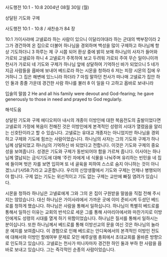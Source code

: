 사도행전 10:1 - 10:8 
2004년 08월 30일 (월)

상달된 기도와 구제



사도행전 10:1 - 10:8 / 새찬송가 84 장


10:1 가이사랴에 고넬료라 하는 사람이 있으니 이달리야대라 하는 군대의 백부장이라 
2 그가 경건하여 온 집으로 더불어 하나님을 경외하며 백성을 많이 구제하고 하나님께 항상 기도하더니 
3 하루는 제 구 시쯤 되어 환상 중에 밝히 보매 하나님의 사자가 들어와 가로되 고넬료야 하니 
4 고넬료가 주목하여 보고 두려워 가로되 주여 무슨 일이니이까 천사가 가로되 네 기도와 구제가 하나님 앞에 상달하여 기억하신 바가 되었으니 
5 네가 지금 사람들을 욥바에 보내어 베드로라 하는 시몬을 청하라 
6 저는 피장 시몬의 집에 우거하니 그 집은 해변에 있느니라 하더라 
7 마침 말하던 천사가 떠나매 고넬료가 집안 하인 둘과 종졸 가운데 경건한 사람 하나를 불러 
8 이 일을 다 고하고 욥바로 보내니라 

입술의 말씀 
2 He and all his family were devout and God-fearing; he gave generously to those in need and prayed to God regularly.

해석도움





상달된 기도와 구제 
에디오피아 내시의 개종이 이방인에 대한 복음전도의 출발이었다면 고넬료의 가정에 복음이 전해진 것은 이방인에게 본격적인 성령의 시대가 열렸음을 알리는 신호탄이라고 할 수 있습니다. 고넬료는 유대교 개종자는 아니었지만 하나님을 경외하고 구제와 기도에 힘쓰는 사람이었습니다. 하나님의 사자는 그의 기도와 구제가 하나님께 상달되었고 하나님의 기억하신 바 되었다고 전합니다. 이것은 기도와 구제의 중요성을 보여줍니다. 성경은 기도와 구제가 동반되어야 함을 가르쳐 줍니다. 이사야는 하나님께 열납되는 금식기도에 대해 ‘주린 자에게 네 식물을 나눠주며 유리하는 빈민을 네 집에 들이며 벗은 자를 보면 입히며 또 네 골육을 피하여 스스로 숨지 아니하는 것이 아니겠느냐’(사58:7)라고 교훈합니다. 우리의 신앙생활에서 기도와 구제는 언제나 병행되어야 합니다. 구제 없는 기도는 위선적이고 기도 없는 구제는 교만에 빠질 염려가 있습니다. 

시몬을 청하라 
하나님은 고넬료에게 그와 그의 온 집이 구원받을 말씀을 직접 전해 주시지는 않았습니다. 대신 하나님은 가이사랴에서 가까운 곳에 이미 준비시켜 두셨던 베드로를 청하게 했습니다. 하나님은 사람을 통해서 일하십니다. 하나님이 특별히 베드로를 통해서 일하신 이유는 교회의 반석으로 세운 그를 통해 사마리아에서와 마찬가지로 이방인에게도 성령의 시대를 열게 하기 위함이었습니다. 하나님은 질서를 통해서 일하시는 분이십니다. 또한 하나님께서 베드로를 통해 이방선교의 문을 여신 것은 하나님의 놀라운 예지를 보여줍니다. 이 경험으로 인해 베드로는 안디옥에서의 본격적인 이방인 전도에 대해서와 이방인 할례여부 문제로 모인 예루살렘 총회에서 초대교회를 올바른 방향으로 인도하고 있습니다. 고넬료는 천사가 떠나자마자 경건한 하인 둘과 부하 한 사람을 욥바로 보내고 있습니다. 그는 즉각적인 순종의 사람이었습니다.
